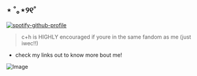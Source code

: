 ## ⋆ ˚｡⋆୨୧˚
[![spotify-github-profile](https://spotify-github-profile.kittinanx.com/api/view?uid=31px23muq2op5fspxzo2b2rkokbe&cover_image=true&theme=novatorem&show_offline=false&background_color=121212&interchange=false&bar_color=5fb4b3&bar_color_cover=false)](https://github.com/kittinan/spotify-github-profile)

> c+h is HIGHLY encouraged if youre in the same fandom as me (just iwec!!)
- check my links out to know more bout me!
  
![Image](https://github.com/user-attachments/assets/402ebdb0-0b26-438d-9529-a47ea185e0f7)
